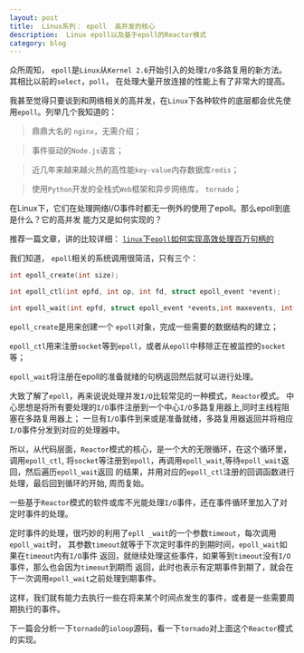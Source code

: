 ```yaml
---
layout: post
title:  Linux系列： epoll  高并发的核心
description:  Linux epoll以及基于epoll的Reactor模式
category: blog
---
```

众所周知， `epoll`是`Linux`从`Kernel 2.6`开始引入的处理`I/O`多路复用的新方法。其相比以前的`select`，`poll`，
在处理大量开放连接的性能上有了非常大的提高。

我甚至觉得只要谈到和网络相关的高并发，在`Linux`下各种软件的底层都会优先使用`epoll`。列举几个我知道的：

>鼎鼎大名的 `nginx`，无需介绍；

>事件驱动的`Node.js`语言；

>近几年来越来越火热的高性能`key-value`内存数据库`redis`； 

>使用`Python`开发的全栈式`Web`框架和异步网络库， `tornado`；

在Linux下，它们在处理网络I/O事件时都无一例外的使用了epoll。那么epoll到底是什么？它的高并发
能力又是如何实现的？

推荐一篇文章，讲的比较详细：
[`linux`下`epoll`如何实现高效处理百万句柄的](http://blog.csdn.net/russell_tao/article/details/7160071)

我们知道， `epoll`相关的系统调用很简洁，只有三个：

```c
int epoll_create(int size);  

int epoll_ctl(int epfd, int op, int fd, struct epoll_event *event);  

int epoll_wait(int epfd, struct epoll_event *events,int maxevents, int timeout);  
```

`epoll_create`是用来创建一个 `epoll`对象，完成一些需要的数据结构的建立；

`epoll_ctl`用来注册`socket`等到`epoll`，或者从`epoll`中移除正在被监控的`socket`等；

`epoll_wait`将注册在epoll的准备就绪的句柄返回然后就可以进行处理。

大致了解了`epoll`，再来说说处理并发`I/O`比较常见的一种模式，`Reactor`模式。
中心思想是将所有要处理的`I/O`事件注册到一个中心`I/O`多路复用器上,同时主线程阻塞在多路复用器上；
一旦有`I/O`事件到来或是准备就绪，多路复用器返回并将相应`I/O`事件分发到对应的处理器中。

所以，从代码层面，`Reactor`模式的核心，是一个大的无限循环，在这个循环里，调用`epoll_ctl`,
将`socket`等注册到`epoll`，再调用`epoll_wait`,等待`epoll_wait`返回，然后遍历`epoll_wait`返回
的结果，并用对应的`epoll_ctl`注册的回调函数进行处理，最后回到循环的开始, 周而复始。

一些基于`Reactor`模式的软件或库不光能处理`I/O`事件，还在事件循环里加入了对定时事件的处理。

定时事件的处理，很巧妙的利用了`epll _wait`的一个参数`timeout`，每次调用`epoll_wait`时，
其参数`timeout`就等于下次定时事件的到期时间，`epoll_wait`如果在`timeout`内有`I/O`事件
返回，就继续处理这些事件，如果等到`timeout`没有`I/O`事件，那么也会因为`timeout`到期而
返回，此时也表示有定期事件到期了，就会在下一次调用`epoll_wait`之前处理到期事件。

这样，我们就有能力去执行一些在将来某个时间点发生的事件，或者是一些需要周期执行的事件。

下一篇会分析一下`tornado`的`ioloop`源码，看一下`tornado`对上面这个`Reactor`模式的实现。

